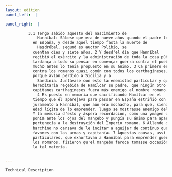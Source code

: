 ```yaml
---
layout: edition
panel_left:  |

panel_right:  |

          3.1 Tengo sabido aquesto del nascimiento de
              Hanníbal: Sábese que era de nueve años quando el padre le aduxo
            en España, y desde aquel tiempo fasta la muerte de
              Hasdrúbal, segund es auctor Polibio, se
            cuentan dies y siete años. 2 Y desd'el día que Hanníbal
            reçibió el exército y la administración de toda la cosa pública, no interpuso luenga
            tardança a todo su pensar en començar guerra contra el pueblo romano, segund que ya
            mucho antes lo tenía propuesto en su ánimo. 3 Ca primero estava indignado
            contra los romanos quasi común con todos los carthagineses,
            porque avían perdido a Sicilia y a
              Sardinia. Juntávase con esto la enemistad particular y quasi
            hereditaria reçebida de Hamílcar su padre, que ningún otro de los
            capitanes carthagineses fuera más enemigo al nombre romano.
              4 Es puesto en memoria que sacrificando Hamílcar en el
            tiempo que él aparejava para passar en España estriñió con firme
            juramento a Hanníbal, que aún era mochacho, para que, siendo de
            edad líçita de lo emprender, luego se mostrasse enemigo del pueblo romano. 5
            Y la memoria d'esto y áspera recordación, como una ymagen de la enemistad del padre se
            ponía ante los ojos del mançebo y pungía su ánimo para aparejar siempre lo que
            pertenecía a la destruyción del Imperio romano. 6 Allende d'esto, el vando
            barchino no cansava de le incitar a aguijar de continuo que aquistasse grand poderío y
            favores con las armas y capitanía. 7 Aquestas causas, assí públicas como
            particulares, que exhortavan a Hanníbal para emprender guerra con
            los romanos, fizieron qu'el mançebo feroce tomasse occasión de innovar los negocios de
            la tal materia.
        

---
```



    Technical Description
